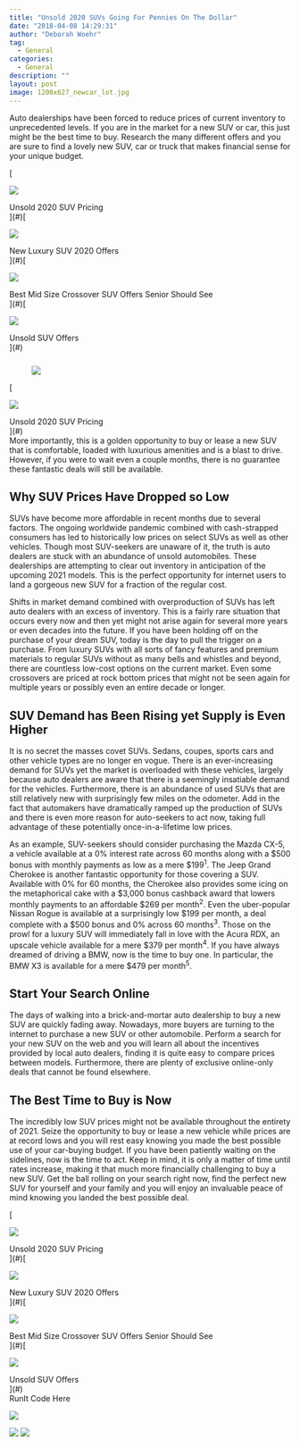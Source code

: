 ```yaml
---
title: "Unsold 2020 SUVs Going For Pennies On The Dollar"
date: "2018-04-08 14:29:31"
author: "Deborah Woehr"
tag:
  - General
categories:
  - General
description: ""
layout: post
image: 1200x627_newcar_lot.jpg
---
```


Auto dealerships have been forced to reduce prices of current inventory to unprecedented levels. If you are in the market for a new SUV or car, this just might be the best time to buy. Research the many different offers and you are sure to find a lovely new SUV, car or truck that makes financial sense for your unique budget.

<div class="cta-btn-wrap" data-mobile-sponsoredads="no">

[<div class="cta-imagecover">

![](/posts/1080x1080_newcar_wrapped_ontrain.jpg)</div><div class="cta-textcover">Unsold 2020 SUV Pricing</div>](#)[<div class="cta-imagecover">

![](/posts/1080x1080_SUV_portskyview.jpg)</div><div class="cta-textcover">New Luxury SUV 2020 Offers</div>](#)[<div class="cta-imagecover">

![](/posts/1080x1080_SUV_carlot.jpg)</div><div class="cta-textcover">Best Mid Size Crossover SUV Offers Senior Should See</div>](#)[<div class="cta-imagecover">

![](/posts/1080x1080_SUV_aeril_dealer.jpg)</div><div class="cta-textcover">Unsold SUV Offers</div>](#)</div><figure class="wp-block-image size-large" style="margin-top:25px">[![](/posts/1200x627_newcar_lot-1.jpg)](/posts/1200x627_newcar_lot-1.jpg)</figure><div class="mobile-cta-wrap"><div class="cta-btn-wrap" data-mobile-sponsoredads="yes">[<div class="cta-imagecover">

![](/posts/1080x1080_newcar_wrapped_ontrain.jpg)</div><div class="cta-textcover">Unsold 2020 SUV Pricing</div>](#)</div>More importantly, this is a golden opportunity to buy or lease a new SUV that is comfortable, loaded with luxurious amenities and is a blast to drive. However, if you were to wait even a couple months, there is no guarantee these fantastic deals will still be available.

## Why SUV Prices Have Dropped so Low

SUVs have become more affordable in recent months due to several factors. The ongoing worldwide pandemic combined with cash-strapped consumers has led to historically low prices on select SUVs as well as other vehicles. Though most SUV-seekers are unaware of it, the truth is auto dealers are stuck with an abundance of unsold automobiles. These dealerships are attempting to clear out inventory in anticipation of the upcoming 2021 models. This is the perfect opportunity for internet users to land a gorgeous new SUV for a fraction of the regular cost.

Shifts in market demand combined with overproduction of SUVs has left auto dealers with an excess of inventory. This is a fairly rare situation that occurs every now and then yet might not arise again for several more years or even decades into the future. If you have been holding off on the purchase of your dream SUV, today is the day to pull the trigger on a purchase. From luxury SUVs with all sorts of fancy features and premium materials to regular SUVs without as many bells and whistles and beyond, there are countless low-cost options on the current market. Even some crossovers are priced at rock bottom prices that might not be seen again for multiple years or possibly even an entire decade or longer.

## SUV Demand has Been Rising yet Supply is Even Higher

It is no secret the masses covet SUVs. Sedans, coupes, sports cars and other vehicle types are no longer en vogue. There is an ever-increasing demand for SUVs yet the market is overloaded with these vehicles, largely because auto dealers are aware that there is a seemingly insatiable demand for the vehicles. Furthermore, there is an abundance of used SUVs that are still relatively new with surprisingly few miles on the odometer. Add in the fact that automakers have dramatically ramped up the production of SUVs and there is even more reason for auto-seekers to act now, taking full advantage of these potentially once-in-a-lifetime low prices.

As an example, SUV-seekers should consider purchasing the Mazda CX-5, a vehicle available at a 0% interest rate across 60 months along with a $500 bonus with monthly payments as low as a mere $199<sup>1</sup>. The Jeep Grand Cherokee is another fantastic opportunity for those covering a SUV. Available with 0% for 60 months, the Cherokee also provides some icing on the metaphorical cake with a $3,000 bonus cashback award that lowers monthly payments to an affordable $269 per month<sup>2</sup>. Even the uber-popular Nissan Rogue is available at a surprisingly low $199 per month, a deal complete with a $500 bonus and 0% across 60 months<sup>3</sup>. Those on the prowl for a luxury SUV will immediately fall in love with the Acura RDX, an upscale vehicle available for a mere $379 per month<sup>4</sup>. If you have always dreamed of driving a BMW, now is the time to buy one. In particular, the BMW X3 is available for a mere $479 per month<sup>5</sup>.

## Start Your Search Online

The days of walking into a brick-and-mortar auto dealership to buy a new SUV are quickly fading away. Nowadays, more buyers are turning to the internet to purchase a new SUV or other automobile. Perform a search for your new SUV on the web and you will learn all about the incentives provided by local auto dealers, finding it is quite easy to compare prices between models. Furthermore, there are plenty of exclusive online-only deals that cannot be found elsewhere.

## The Best Time to Buy is Now

</div>The incredibly low SUV prices might not be available throughout the entirety of 2021. Seize the opportunity to buy or lease a new vehicle while prices are at record lows and you will rest easy knowing you made the best possible use of your car-buying budget. If you have been patiently waiting on the sidelines, now is the time to act. Keep in mind, it is only a matter of time until rates increase, making it that much more financially challenging to buy a new SUV. Get the ball rolling on your search right now, find the perfect new SUV for yourself and your family and you will enjoy an invaluable peace of mind knowing you landed the best possible deal.

<div class="cta-btn-wrap" data-mobile-sponsoredads="no">

[<div class="cta-imagefull">

![](/posts/1200x627_suv_carlot-300x157.jpg)</div><div class="cta-textfull">Unsold 2020 SUV Pricing</div>](#)[<div class="cta-imagefull">

![](/posts/1200x627_suv_browninteriorluxury-300x157.jpg)</div><div class="cta-textfull">New Luxury SUV 2020 Offers</div>](#)[<div class="cta-imagefull">

![](/posts/1200x627_suv_boxysuv-300x157.jpg)</div><div class="cta-textfull">Best Mid Size Crossover SUV Offers Senior Should See</div>](#)[<div class="cta-imagefull">

![](/posts/1200x627_suv_newtrainofsuvs-300x157.jpg)</div><div class="cta-textfull">Unsold SUV Offers</div>](#)</div><div class="ad-hide">RunIt Code Here</div> <script>
!function(f,b,e,v,n,t,s){if(f.fbq)return;n=f.fbq=function(){n.callMethod?
n.callMethod.apply(n,arguments):n.queue.push(arguments)};if(!f.\_fbq)f.\_fbq=n;
n.push=n;n.loaded=!0;n.version='2.0';n.queue=[];t=b.createElement(e);t.async=!0;
t.src=v;s=b.getElementsByTagName(e)[0];s.parentNode.insertBefore(t,s)}(window,
document,'script','https://connect.facebook.net/en_US/fbevents.js');
fbq('init', '531314677258366'); // Insert your pixel ID here.
fbq('track', 'PageView');
</script> <noscript>

![](https://www.facebook.com/tr?id=531314677258366&ev=PageView&noscript=1)</noscript> <script>
!function(f,b,e,v,n,t,s){if(f.fbq)return;n=f.fbq=function(){n.callMethod?
n.callMethod.apply(n,arguments):n.queue.push(arguments)};if(!f.\_fbq)f.\_fbq=n;
n.push=n;n.loaded=!0;n.version='2.0';n.queue=[];t=b.createElement(e);t.async=!0;
t.src=v;s=b.getElementsByTagName(e)[0];s.parentNode.insertBefore(t,s)}(window,
document,'script','https://connect.facebook.net/en_US/fbevents.js');
fbq('init', '438385429848061'); // Insert your pixel ID here.
fbq('track', 'PageView');
</script> <noscript>

![](https://www.facebook.com/tr?id=438385429848061&ev=PageView&noscript=1)</noscript> <script type="application/javascript">(function(w,d,t,r,u){w[u]=w[u]||[];w[u].push({'projectId':'10000','properties':{'pixelId':'10029827'}});var s=d.createElement(t);s.src=r;s.async=true;s.onload=s.onreadystatechange=function(){var y,rs=this.readyState,c=w[u];if(rs&&rs!="complete"&&rs!="loaded"){return}try{y=YAHOO.ywa.I13N.fireBeacon;w[u]=[];w[u].push=function(p){y([p])};y(c)}catch(e){}};var scr=d.getElementsByTagName(t)[0],par=scr.parentNode;par.insertBefore(s,scr)})(window,document,"script","https://s.yimg.com/wi/ytc.js","dotq");</script> <script type="text/javascript">
window.\_tfa = window.\_tfa || [];
window.\_tfa.push({notify: 'event', name: 'page_view', id: 1087586});
!function (t, f, a, x) {
if (!document.getElementById(x)) {
t.async = 1;t.src = a;t.id=x;f.parentNode.insertBefore(t, f);
}
}(document.createElement('script'),
document.getElementsByTagName('script')[0],
'//cdn.taboola.com/libtrc/unip/1087586/tfa.js',
'tb_tfa_script');
</script> <noscript> ![](//trc.taboola.com/1087586/log/3/unip?en=page_view) </noscript> <script>
fbq('track', 'ViewContent', {
currency: 'USD'
});
</script> <script type="text/javascript">
function runIt() {
fbq('track', 'AddToCart', {
currency: 'USD',
content_name: 'suv'
});

        window.dotq = window.dotq || [];
        window.dotq.push(
        {
            'projectId': '10000',
            'properties': {
                'pixelId': '10029827',
                'qstrings': {
                    'et': 'custom',
                    'ea': 'click',
                    'ec': 'addtocart',
                    'el': 'suv'
                }
        } } );
    _tfa.push({notify: 'event', name: 'add_to_cart', id: 1087586});
    }

</script>
